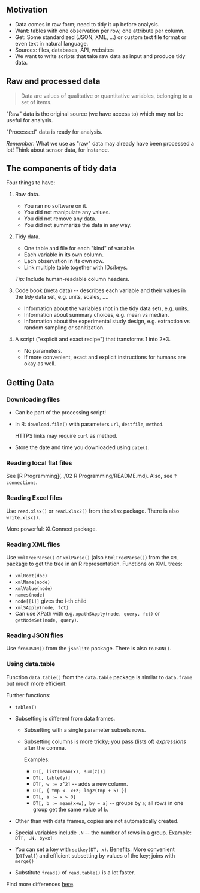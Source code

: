 ## Motivation

 * Data comes in raw form; need to tidy it up before analysis.
 * Want: tables with one observation per row, one attribute per column.
 * Get: Some standardized (JSON, XML, ...) or custom text file format or even
        text in natural language.
 * Sources: files, databases, API, websites
 * We want to write scripts that take raw data as input and produce tidy data.
 
## Raw and processed data

> Data are values of qualitative or quantitative variables, 
> belonging to a set of items.

"Raw" data is the original source (we have access to)
which may not be useful for analysis.

"Processed" data is ready for analysis.

*Remember:* What we use as "raw" data may already have been processed a lot!
  Think about sensor data, for instance.
  
## The components of tidy data

Four things to have:

 1. Raw data.
 
     * You ran no software on it.
     * You did not manipulate any values.
     * You did not remove any data.
     * You did not summarize the data in any way.
     
 2. Tidy data.
      
     * One table and file for each "kind" of variable.
     * Each variable in its own column.
     * Each observation in its own row.
     * Link multiple table together with IDs/keys.
     
     *Tip:* Include human-readable column headers.
     
 3. Code book (meta data) -- describes each variable and their values 
    in the *tidy* data set, e.g. units, scales, ....
    
     * Information about the variables (not in the tidy data set), 
        e.g. units.
     * Information about summary choices, 
        e.g. mean vs median.
     * Information about the experimental study design, 
        e.g. extraction vs random sampling or sanitization.
     
 4. A script ("explicit and exact recipe") that transforms 1 into 2+3.
 
     * No parameters.
     * If more convenient, exact and explicit instructions for humans are
        okay as well.
    
## Getting Data
        
### Downloading files

 * Can be part of the processing script!
 * In R: `download.file()` with parameters `url`, `destfile`, `method`.
 
    HTTPS links may require `curl` as method.
 * Store the date and time you downloaded using `date()`.
 
### Reading local flat files

See [R Programming](../02 R Programming/README.md).
Also, see `?connections`.

### Reading Excel files

Use `read.xlsx()` or `read.xlsx2()` from the `xlsx` package.
There is also `write.xlsx()`.

More powerful: XLConnect package.

### Reading XML files

Use `xmlTreeParse()` or `xmlParse()` (also `htmlTreeParse()`) from the `XML`
package to get the tree in an R representation. Functions on XML trees:

 * `xmlRoot(doc)`
 * `xmlName(node)`
 * `xmlValue(node)`
 * `names(node)`
 * `node[[i]]` gives the i-th child
 * `xmlSApply(node, fct)`
 * Can use XPath with e.g. `xpathSApply(node, query, fct)` or 
   `getNodeSet(node, query)`.
 
### Reading JSON files

Use `fromJSON()` from the `jsonlite` package. There is also `toJSON()`.

### Using data.table

Function `data.table()` from the `data.table` package is similar to `data.frame`
but much more efficient.

Further functions:

 * `tables()`
 * Subsetting is different from data frames. 
    
    * Subsetting with a single parameter subsets rows.
    * Subsetting columns is more tricky; 
       you pass (lists of) *expressions* after the comma.
       
       Examples:
       
        * `DT[, list(mean(x), sum(z))]`
        * `DT[, table(y)]`
        * `DT[, w := z^2]` -- adds a new column.
        * `DT[, { tmp <- x+z; log2(tmp + 5) }]`
        * `DT[, a := x > 0]`
        * `DT[, b := mean(x+w), by = a]` --  groups by `a`; all rows in one group
            get the same value of `b`.
        
 * Other than with data frames, copies are not automatically created.
 * Special variables include `.N` -- the number of rows in a group. Example: `DT[, .N, by=x]`
 * You can set a key with `setkey(DT, x)`. 
    Benefits: More convenient (`DT[val]`) and efficient subsetting by values
    of the key; joins with `merge()`
 * Substitute `fread()` of `read.table()` is a lot faster.
 
Find more differences [here](http://stackoverflow.com/questions/13618488/what-you-can-do-with-data-frame-that-you-cant-in-data-table).
